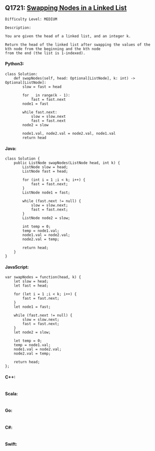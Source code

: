 ## Q1721: [Swapping Nodes in a Linked List](https://leetcode.com/problems/swapping-nodes-in-a-linked-list/)

```
Difficulty Level: MEDIUM
```

```
Description:

You are given the head of a linked list, and an integer k.

Return the head of the linked list after swapping the values of the kth node from the beginning and the kth node
from the end (the list is 1-indexed).
```

#### Python3:

```
class Solution:
    def swapNodes(self, head: Optional[ListNode], k: int) -> Optional[ListNode]:
        slow = fast = head
        
        for _ in range(k - 1):
            fast = fast.next
        node1 = fast

        while fast.next:
            slow = slow.next
            fast = fast.next
        node2 = slow

        node1.val, node2.val = node2.val, node1.val
        return head
```

#### Java:

```
class Solution {
    public ListNode swapNodes(ListNode head, int k) {
        ListNode slow = head;
        ListNode fast = head;
        
        for (int i = 1 ;i < k; i++) {
            fast = fast.next;
        }
        ListNode node1 = fast;

        while (fast.next != null) {
            slow = slow.next;
            fast = fast.next;
        }
        ListNode node2 = slow;

        int temp = 0;
        temp = node1.val;
        node1.val = node2.val;
        node2.val = temp;
        
        return head;
    }
}
```

#### JavaScript:

```
var swapNodes = function(head, k) {
    let slow = head;
    let fast = head;
        
    for (let i = 1 ;i < k; i++) {
        fast = fast.next;
    }
    let node1 = fast;

    while (fast.next != null) {
        slow = slow.next;
        fast = fast.next;
    }
    let node2 = slow;

    let temp = 0;
    temp = node1.val;
    node1.val = node2.val;
    node2.val = temp;
        
    return head;
};
```

#### C++:

```

```

#### Scala:

```

```

#### Go:

```

```

#### C#:

```

```

#### Swift:

```

```